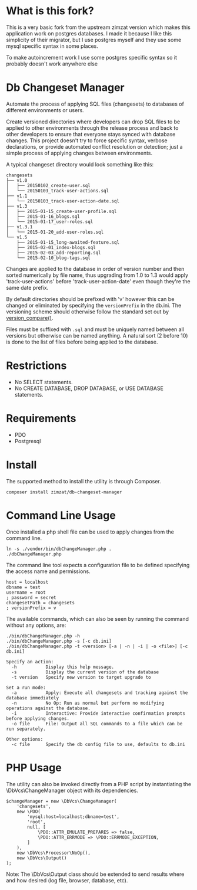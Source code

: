 # What is this fork?
This is a very basic fork from the upstream zimzat version which makes this application work on postgres databases. I made it because I like this simplicity of their migrator, but I use postgres myself and they use some mysql specific syntax in some places. 

To make autoincrement work I use some postgres specific syntax so it probably doesn't work anywhere else

# Db Changeset Manager

Automate the process of applying SQL files (changesets) to databases of different environments or users.

Create versioned directories where developers can drop SQL files to be applied to other environments through the release
process and back to other developers to ensure that everyone stays synced with database changes. This project doesn't try
to force specific syntax, verbose declarations, or provide automated conflict resolution or detection; just a simple
process of applying changes between environments.

A typical changeset directory would look something like this:
```
changesets
├── v1.0
│   ├── 20150102_create-user.sql
│   └── 20150103_track-user-actions.sql
├── v1.1
│   └── 20150103_track-user-action-date.sql
├── v1.3
│   ├── 2015-01-15_create-user-profile.sql
│   ├── 2015-01-16_blogs.sql
│   └── 2015-01-17_user-roles.sql
├── v1.3.1
│   └── 2015-01-20_add-user-roles.sql
└── v1.5
    ├── 2015-01-15_long-awaited-feature.sql
    ├── 2015-02-01_index-blogs.sql
    ├── 2015-02-03_add-reporting.sql
    └── 2015-02-10_blog-tags.sql
```

Changes are applied to the database in order of version number and then sorted numerically by file name, thus upgrading from 1.0 to 1.3 would apply 'track-user-actions' before 'track-user-action-date' even though they're the same date prefix.

By default directories should be prefixed with 'v' however this can be changed or eliminated by specifying the `versionPrefix` in the db.ini. The versioning scheme should otherwise follow the standard set out by [version_compare()](http://php.net/version_compare).

Files must be suffixed with `.sql` and must be uniquely named between all versions but otherwise can be named anything. A natural sort (2 before 10) is done to the list of files before being applied to the database.

Restrictions
====

* No SELECT statements.
* No CREATE DATABASE, DROP DATABASE, or USE DATABASE statements.

Requirements
====

* PDO
* Postgresql

Install
====
The supported method to install the utility is through Composer.

```
composer install zimzat/db-changeset-manager
```

Command Line Usage
=====

Once installed a php shell file can be used to apply changes from the command line.

```
ln -s ./vendor/bin/dbChangeManager.php .
./dbChangeManager.php
```

The command line tool expects a configuration file to be defined specifying the access name and permissions.

```
host = localhost
dbname = test
username = root
; password = secret
changesetPath = changesets
; versionPrefix = v
```

The available commands, which can also be seen by running the command without any options, are:
```
./bin/dbChangeManager.php -h
./bin/dbChangeManager.php -s [-c db.ini]
./bin/dbChangeManager.php -t <version> [-a | -n | -i | -o <file>] [-c db.ini]

Specify an action:
  -h           Display this help message.
  -s           Display the current version of the database
  -t version   Specify new version to target upgrade to

Set a run mode:
  -a           Apply: Execute all changesets and tracking against the database immediately
  -n           No Op: Run as normal but perform no modifying operations against the database.
  -i           Interactive: Provide interactive confirmation prompts before applying changes.
  -o file      File: Output all SQL commands to a file which can be run separately.

Other options:
  -c file      Specify the db config file to use, defaults to db.ini

```

PHP Usage
=====

The utility can also be invoked directly from a PHP script by instantiating the \DbVcs\ChangeManager object with its dependencies.

```
$changeManager = new \DbVcs\ChangeManager(
	'changesets',
	new \PDO(
		'mysql:host=localhost;dbname=test',
		'root',
		null, [
			\PDO::ATTR_EMULATE_PREPARES => false,
			\PDO::ATTR_ERRMODE => \PDO::ERRMODE_EXCEPTION,
		]
	),
	new \DbVcs\Processor\NoOp(),
	new \DbVcs\Output()
);
```

Note: The \DbVcs\Output class should be extended to send results where and how desired (log file, browser, database, etc).
